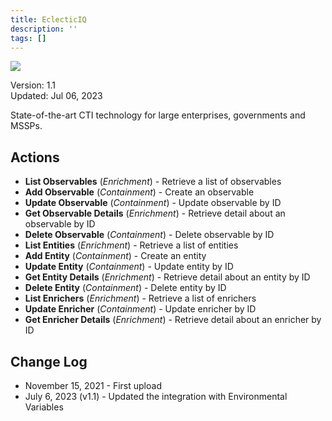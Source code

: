 ```yaml
---
title: EclecticIQ
description: ''
tags: []
---
```


![](/img/platform-services/automation-service/app-central/logos/eclecticiq.png)

Version: 1.1  
Updated: Jul 06, 2023

State-of-the-art CTI technology for large enterprises, governments and MSSPs.

## Actions

* **List Observables** (*Enrichment*) - Retrieve a list of observables
* **Add Observable** (*Containment*) - Create an observable
* **Update Observable** (*Containment*) - Update observable by ID
* **Get Observable Details** (*Enrichment*) - Retrieve detail about an observable by ID
* **Delete Observable** (*Containment*) - Delete observable by ID
* **List Entities** (*Enrichment*) - Retrieve a list of entities
* **Add Entity** (*Containment*) - Create an entity
* **Update Entity** (*Containment*) - Update entity by ID
* **Get Entity Details** (*Enrichment*) - Retrieve detail about an entity by ID
* **Delete Entity** (*Containment*) - Delete entity by ID
* **List Enrichers** (*Enrichment*) - Retrieve a list of enrichers
* **Update Enricher** (*Containment*) - Update enricher by ID
* **Get Enricher Details** (*Enrichment*) - Retrieve detail about an enricher by ID

## Change Log

* November 15, 2021 - First upload
* July 6, 2023 (v1.1) - Updated the integration with Environmental Variables
